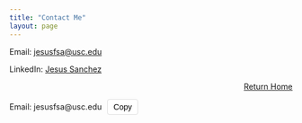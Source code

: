 ```yaml
---
title: "Contact Me"
layout: page 
---
```


Email: jesusfsa@usc.edu

LinkedIn: [Jesus Sanchez](https://www.linkedin.com/in/jesus-sanchez1/)

<div style="text-align: right;">
  
  <a href="/index">Return Home</a>
  
</div>


<head>
  <meta charset="UTF-8">
  <meta name="viewport" content="width=device-width, initial-scale=1.0">
  <title>Position Button Next to Email</title>
  <style>
    .copy-button {
      background-color: #ffffff; /* White background */
      color: #000000; /* Black text */
      border: 1px solid #ddd; /* Border */
      padding: 5px 10px; /* Padding */
      font-size: 14px; /* Font size */
      cursor: pointer; /* Pointer cursor */
      border-radius: 4px; /* Rounded corners */
      margin-left: 10px; /* Space between email and button */
    }
    .email-container {
      display: flex;
      align-items: center; /* Vertically centers items */
    }
  </style>
</head>
<body>
  <div class="email-container">
    <span>Email: jesusfsa@usc.edu</span>
    <button 
      onclick="copyToClipboard()"
      class="copy-button"
    >
      Copy
    </button>
  </div>

  <script>
    function copyToClipboard() {
      var copyText = document.getElementById("hiddenInput");
      copyText.select();
      copyText.setSelectionRange(0, 99999); // For mobile devices
      document.execCommand("copy");
      alert("Copied the text: " + copyText.value);
    }
  </script>

  <input type="text" id="hiddenInput" value="Hello, World!" style="position: absolute; left: -9999px;">
</body>

